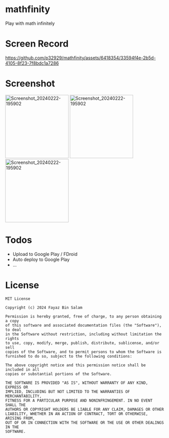 # mathfinity

Play with math infinitely

# Screen Record

https://github.com/p32929/mathfinity/assets/6418354/33594f4e-2b5d-4105-8f23-7f8bdc1a7286

# Screenshot

<img src="https://github.com/p32929/mathfinity/assets/6418354/ead028a1-7b4b-4450-92cb-9c0be01d9560" alt="Screenshot_20240222-195902" width="200">

<img src="https://github.com/p32929/mathfinity/assets/6418354/bd6ac25f-cdd4-4553-b708-9e5e83614fee" alt="Screenshot_20240222-195902" width="200">

<img src="https://github.com/p32929/mathfinity/assets/6418354/a0af677d-9909-4881-af3b-99605d300314" alt="Screenshot_20240222-195902" width="200">

# Todos

- Upload to Google Play / FDroid
- Auto deploy to Google Play
- ...

# License

```
MIT License

Copyright (c) 2024 Fayaz Bin Salam

Permission is hereby granted, free of charge, to any person obtaining a copy
of this software and associated documentation files (the "Software"), to deal
in the Software without restriction, including without limitation the rights
to use, copy, modify, merge, publish, distribute, sublicense, and/or sell
copies of the Software, and to permit persons to whom the Software is
furnished to do so, subject to the following conditions:

The above copyright notice and this permission notice shall be included in all
copies or substantial portions of the Software.

THE SOFTWARE IS PROVIDED "AS IS", WITHOUT WARRANTY OF ANY KIND, EXPRESS OR
IMPLIED, INCLUDING BUT NOT LIMITED TO THE WARRANTIES OF MERCHANTABILITY,
FITNESS FOR A PARTICULAR PURPOSE AND NONINFRINGEMENT. IN NO EVENT SHALL THE
AUTHORS OR COPYRIGHT HOLDERS BE LIABLE FOR ANY CLAIM, DAMAGES OR OTHER
LIABILITY, WHETHER IN AN ACTION OF CONTRACT, TORT OR OTHERWISE, ARISING FROM,
OUT OF OR IN CONNECTION WITH THE SOFTWARE OR THE USE OR OTHER DEALINGS IN THE
SOFTWARE.

```
